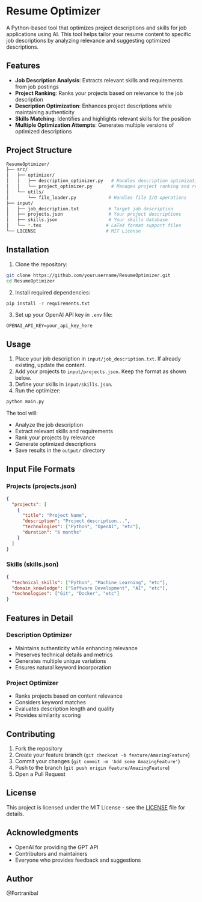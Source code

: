 # Resume Optimizer

A Python-based tool that optimizes project descriptions and skills for job applications using AI. This tool helps tailor your resume content to specific job descriptions by analyzing relevance and suggesting optimized descriptions.

## Features

- **Job Description Analysis**: Extracts relevant skills and requirements from job postings
- **Project Ranking**: Ranks your projects based on relevance to the job description
- **Description Optimization**: Enhances project descriptions while maintaining authenticity
- **Skills Matching**: Identifies and highlights relevant skills for the position
- **Multiple Optimization Attempts**: Generates multiple versions of optimized descriptions

## Project Structure

```bash
ResumeOptimizer/
├── src/
│   ├── optimizer/
│   │   ├── description_optimizer.py   # Handles description optimization
│   │   └── project_optimizer.py       # Manages project ranking and relevance
│   └── utils/
│       └── file_loader.py            # Handles file I/O operations
├── input/
│   ├── job_description.txt           # Target job description
│   ├── projects.json                 # Your project descriptions
│   ├── skills.json                   # Your skills database
│   └── *.tex                        # LaTeX format support files
└── LICENSE                          # MIT License
```

## Installation

1. Clone the repository:
```bash
git clone https://github.com/yourusername/ResumeOptimizer.git
cd ResumeOptimizer
```

2. Install required dependencies:
```bash
pip install -r requirements.txt
```

3. Set up your OpenAI API key in `.env` file:
```
OPENAI_API_KEY=your_api_key_here
```

## Usage

1. Place your job description in `input/job_description.txt`. If already existing, update the content.
2. Add your projects to `input/projects.json`. Keep the format as shown below.
3. Define your skills in `input/skills.json`. 
4. Run the optimizer:

```bash
python main.py
```

The tool will:
- Analyze the job description
- Extract relevant skills and requirements
- Rank your projects by relevance
- Generate optimized descriptions
- Save results in the `output/` directory

## Input File Formats

### Projects (projects.json)
```json
{
  "projects": [
    {
      "title": "Project Name",
      "description": "Project description...",
      "technologies": ["Python", "OpenAI", "etc"],
      "duration": "6 months"
    }
  ]
}
```

### Skills (skills.json)
```json
{
  "technical_skills": ["Python", "Machine Learning", "etc"],
  "domain_knowledge": ["Software Development", "AI", "etc"],
  "technologies": ["Git", "Docker", "etc"]
}
```

## Features in Detail

### Description Optimizer
- Maintains authenticity while enhancing relevance
- Preserves technical details and metrics
- Generates multiple unique variations
- Ensures natural keyword incorporation

### Project Optimizer
- Ranks projects based on content relevance
- Considers keyword matches
- Evaluates description length and quality
- Provides similarity scoring

## Contributing

1. Fork the repository
2. Create your feature branch (`git checkout -b feature/AmazingFeature`)
3. Commit your changes (`git commit -m 'Add some AmazingFeature'`)
4. Push to the branch (`git push origin feature/AmazingFeature`)
5. Open a Pull Request

## License

This project is licensed under the MIT License - see the [LICENSE](LICENSE) file for details.

## Acknowledgments

- OpenAI for providing the GPT API
- Contributors and maintainers
- Everyone who provides feedback and suggestions

## Author

@Fortranibal
